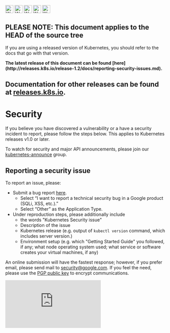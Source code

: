 <!-- BEGIN MUNGE: UNVERSIONED_WARNING -->

<!-- BEGIN STRIP_FOR_RELEASE -->

<img src="http://kubernetes.io/img/warning.png" alt="WARNING"
     width="25" height="25">
<img src="http://kubernetes.io/img/warning.png" alt="WARNING"
     width="25" height="25">
<img src="http://kubernetes.io/img/warning.png" alt="WARNING"
     width="25" height="25">
<img src="http://kubernetes.io/img/warning.png" alt="WARNING"
     width="25" height="25">
<img src="http://kubernetes.io/img/warning.png" alt="WARNING"
     width="25" height="25">

<h2>PLEASE NOTE: This document applies to the HEAD of the source tree</h2>

If you are using a released version of Kubernetes, you should
refer to the docs that go with that version.

<!-- TAG RELEASE_LINK, added by the munger automatically -->
<strong>
The latest release of this document can be found
[here](http://releases.k8s.io/release-1.2/docs/reporting-security-issues.md).

Documentation for other releases can be found at
[releases.k8s.io](http://releases.k8s.io).
</strong>
--

<!-- END STRIP_FOR_RELEASE -->

<!-- END MUNGE: UNVERSIONED_WARNING -->

# Security

If you believe you have discovered a vulnerability or a have a security incident to report, please follow the steps below. This applies to Kubernetes releases v1.0 or later.

To watch for security and major API announcements, please join our [kubernetes-announce](https://groups.google.com/forum/#!forum/kubernetes-announce) group.

## Reporting a security issue

To report an issue, please:
- Submit a bug report [here](http://goo.gl/vulnz).
  - Select “I want to report a technical security bug in a Google product (SQLi, XSS, etc.).”
  - Select “Other” as the Application Type.
- Under reproduction steps, please additionally include
  - the words "Kubernetes Security issue"
  - Description of the issue
  - Kubernetes release (e.g. output of `kubectl version` command, which includes server version.)
  - Environment setup (e.g.  which "Getting Started Guide" you followed, if any; what node operating system used; what service or software creates your virtual machines, if any)

An online submission will have the fastest response; however, if you prefer email, please send mail to security@google.com. If you feel the need, please use the [PGP public key](https://services.google.com/corporate/publickey.txt) to encrypt communications.


<!-- BEGIN MUNGE: GENERATED_ANALYTICS -->
[![Analytics](https://kubernetes-site.appspot.com/UA-36037335-10/GitHub/docs/reporting-security-issues.md?pixel)]()
<!-- END MUNGE: GENERATED_ANALYTICS -->

